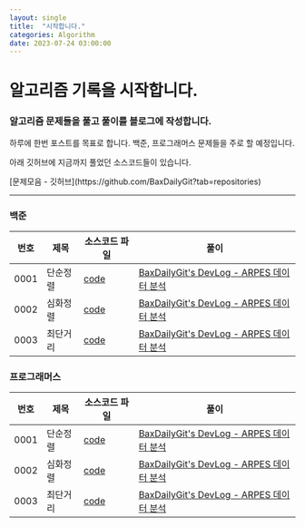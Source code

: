 ```yaml
---
layout: single
title:  "시작합니다."
categories: Algorithm
date: 2023-07-24 03:00:00
---
```


# 알고리즘 기록을 시작합니다.
### 알고리즘 문제들을 풀고 풀이를 블로그에 작성합니다.  

<p> 하루에 한번 포스트를 목표로 합니다.  
백준, 프로그래머스 문제들을 주로 할 예정입니다. </p>

<p> 아래 깃허브에 지금까지 풀었던 소스코드들이 있습니다.  </p>
[문제모음 - 깃허브](https://github.com/BaxDailyGit?tab=repositories)


------------------------------


### 백준

|번호|제목|소스코드 파일|풀이|
|------|---|---|---|
|0001|단순정렬|[code](https://github.com/BaxDailyGit/algorithm-solution-code/blob/main/code/baekjoon/1%2B1.py)|[BaxDailyGit's DevLog - ARPES 데이터 분석](https://baxdailygit.github.io/algorithm/second/)|
|0002|심화정렬|[code](https://github.com/BaxDailyGit/algorithm-solution-code/blob/main/code/baekjoon/1%2B1.py)|[BaxDailyGit's DevLog - ARPES 데이터 분석](https://baxdailygit.github.io/algorithm/second/)|
|0003|최단거리|[code](https://github.com/BaxDailyGit/algorithm-solution-code/blob/main/code/baekjoon/1%2B1.py)|[BaxDailyGit's DevLog - ARPES 데이터 분석](https://baxdailygit.github.io/algorithm/second/)|

### 프로그래머스

|번호|제목|소스코드 파일|풀이|
|------|---|---|---|
|0001|단순정렬|[code](https://github.com/BaxDailyGit/algorithm-solution-code/blob/main/code/baekjoon/1%2B1.py)|[BaxDailyGit's DevLog - ARPES 데이터 분석](https://baxdailygit.github.io/algorithm/second/)|
|0002|심화정렬|[code](https://github.com/BaxDailyGit/algorithm-solution-code/blob/main/code/baekjoon/1%2B1.py)|[BaxDailyGit's DevLog - ARPES 데이터 분석](https://baxdailygit.github.io/algorithm/second/)|
|0003|최단거리|[code](https://github.com/BaxDailyGit/algorithm-solution-code/blob/main/code/baekjoon/1%2B1.py)|[BaxDailyGit's DevLog - ARPES 데이터 분석](https://baxdailygit.github.io/algorithm/second/)|
